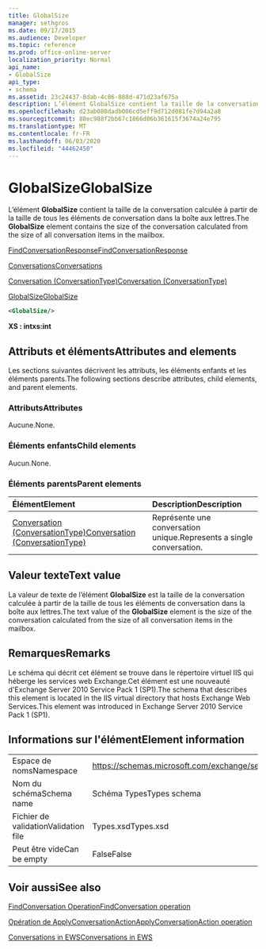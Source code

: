 ```yaml
---
title: GlobalSize
manager: sethgros
ms.date: 09/17/2015
ms.audience: Developer
ms.topic: reference
ms.prod: office-online-server
localization_priority: Normal
api_name:
- GlobalSize
api_type:
- schema
ms.assetid: 23c24437-8dab-4c86-888d-471d23af675a
description: L’élément GlobalSize contient la taille de la conversation calculée à partir de la taille de tous les éléments de conversation dans la boîte aux lettres.
ms.openlocfilehash: d23ab080dadb006cd5eff9d712d081fe7d94a2a8
ms.sourcegitcommit: 88ec988f2bb67c1866d06b361615f3674a24e795
ms.translationtype: MT
ms.contentlocale: fr-FR
ms.lasthandoff: 06/03/2020
ms.locfileid: "44462450"
---
```

# <a name="globalsize"></a><span data-ttu-id="812f9-103">GlobalSize</span><span class="sxs-lookup"><span data-stu-id="812f9-103">GlobalSize</span></span>

<span data-ttu-id="812f9-104">L’élément **GlobalSize** contient la taille de la conversation calculée à partir de la taille de tous les éléments de conversation dans la boîte aux lettres.</span><span class="sxs-lookup"><span data-stu-id="812f9-104">The **GlobalSize** element contains the size of the conversation calculated from the size of all conversation items in the mailbox.</span></span> 
  
[<span data-ttu-id="812f9-105">FindConversationResponse</span><span class="sxs-lookup"><span data-stu-id="812f9-105">FindConversationResponse</span></span>](findconversationresponse.md)
  
[<span data-ttu-id="812f9-106">Conversations</span><span class="sxs-lookup"><span data-stu-id="812f9-106">Conversations</span></span>](conversations-ex15websvcsotherref.md)
  
[<span data-ttu-id="812f9-107">Conversation (ConversationType)</span><span class="sxs-lookup"><span data-stu-id="812f9-107">Conversation (ConversationType)</span></span>](conversation-conversationtype.md)
  
[<span data-ttu-id="812f9-108">GlobalSize</span><span class="sxs-lookup"><span data-stu-id="812f9-108">GlobalSize</span></span>](globalsize.md)
  
```XML
<GlobalSize/>
```

 <span data-ttu-id="812f9-109">**XS : int**</span><span class="sxs-lookup"><span data-stu-id="812f9-109">**xs:int**</span></span>
## <a name="attributes-and-elements"></a><span data-ttu-id="812f9-110">Attributs et éléments</span><span class="sxs-lookup"><span data-stu-id="812f9-110">Attributes and elements</span></span>

<span data-ttu-id="812f9-111">Les sections suivantes décrivent les attributs, les éléments enfants et les éléments parents.</span><span class="sxs-lookup"><span data-stu-id="812f9-111">The following sections describe attributes, child elements, and parent elements.</span></span>
  
### <a name="attributes"></a><span data-ttu-id="812f9-112">Attributs</span><span class="sxs-lookup"><span data-stu-id="812f9-112">Attributes</span></span>

<span data-ttu-id="812f9-113">Aucune.</span><span class="sxs-lookup"><span data-stu-id="812f9-113">None.</span></span>
  
### <a name="child-elements"></a><span data-ttu-id="812f9-114">Éléments enfants</span><span class="sxs-lookup"><span data-stu-id="812f9-114">Child elements</span></span>

<span data-ttu-id="812f9-115">Aucun.</span><span class="sxs-lookup"><span data-stu-id="812f9-115">None.</span></span>
  
### <a name="parent-elements"></a><span data-ttu-id="812f9-116">Éléments parents</span><span class="sxs-lookup"><span data-stu-id="812f9-116">Parent elements</span></span>

|<span data-ttu-id="812f9-117">**Élément**</span><span class="sxs-lookup"><span data-stu-id="812f9-117">**Element**</span></span>|<span data-ttu-id="812f9-118">**Description**</span><span class="sxs-lookup"><span data-stu-id="812f9-118">**Description**</span></span>|
|:-----|:-----|
|[<span data-ttu-id="812f9-119">Conversation (ConversationType)</span><span class="sxs-lookup"><span data-stu-id="812f9-119">Conversation (ConversationType)</span></span>](conversation-conversationtype.md) <br/> |<span data-ttu-id="812f9-120">Représente une conversation unique.</span><span class="sxs-lookup"><span data-stu-id="812f9-120">Represents a single conversation.</span></span>  <br/> |
   
## <a name="text-value"></a><span data-ttu-id="812f9-121">Valeur texte</span><span class="sxs-lookup"><span data-stu-id="812f9-121">Text value</span></span>

<span data-ttu-id="812f9-122">La valeur de texte de l’élément **GlobalSize** est la taille de la conversation calculée à partir de la taille de tous les éléments de conversation dans la boîte aux lettres.</span><span class="sxs-lookup"><span data-stu-id="812f9-122">The text value of the **GlobalSize** element is the size of the conversation calculated from the size of all conversation items in the mailbox.</span></span> 
  
## <a name="remarks"></a><span data-ttu-id="812f9-123">Remarques</span><span class="sxs-lookup"><span data-stu-id="812f9-123">Remarks</span></span>

<span data-ttu-id="812f9-124">Le schéma qui décrit cet élément se trouve dans le répertoire virtuel IIS qui héberge les services web Exchange.Cet élément est une nouveauté d'Exchange Server 2010 Service Pack 1 (SP1).</span><span class="sxs-lookup"><span data-stu-id="812f9-124">The schema that describes this element is located in the IIS virtual directory that hosts Exchange Web Services.This element was introduced in Exchange Server 2010 Service Pack 1 (SP1).</span></span>
  
## <a name="element-information"></a><span data-ttu-id="812f9-125">Informations sur l'élément</span><span class="sxs-lookup"><span data-stu-id="812f9-125">Element information</span></span>

|||
|:-----|:-----|
|<span data-ttu-id="812f9-126">Espace de noms</span><span class="sxs-lookup"><span data-stu-id="812f9-126">Namespace</span></span>  <br/> |https://schemas.microsoft.com/exchange/services/2006/types  <br/> |
|<span data-ttu-id="812f9-127">Nom du schéma</span><span class="sxs-lookup"><span data-stu-id="812f9-127">Schema name</span></span>  <br/> |<span data-ttu-id="812f9-128">Schéma Types</span><span class="sxs-lookup"><span data-stu-id="812f9-128">Types schema</span></span>  <br/> |
|<span data-ttu-id="812f9-129">Fichier de validation</span><span class="sxs-lookup"><span data-stu-id="812f9-129">Validation file</span></span>  <br/> |<span data-ttu-id="812f9-130">Types.xsd</span><span class="sxs-lookup"><span data-stu-id="812f9-130">Types.xsd</span></span>  <br/> |
|<span data-ttu-id="812f9-131">Peut être vide</span><span class="sxs-lookup"><span data-stu-id="812f9-131">Can be empty</span></span>  <br/> |<span data-ttu-id="812f9-132">False</span><span class="sxs-lookup"><span data-stu-id="812f9-132">False</span></span>  <br/> |
   
## <a name="see-also"></a><span data-ttu-id="812f9-133">Voir aussi</span><span class="sxs-lookup"><span data-stu-id="812f9-133">See also</span></span>



[<span data-ttu-id="812f9-134">FindConversation Operation</span><span class="sxs-lookup"><span data-stu-id="812f9-134">FindConversation operation</span></span>](findconversation-operation.md)
  
[<span data-ttu-id="812f9-135">Opération de ApplyConversationAction</span><span class="sxs-lookup"><span data-stu-id="812f9-135">ApplyConversationAction operation</span></span>](applyconversationaction-operation.md)


[<span data-ttu-id="812f9-136">Conversations in EWS</span><span class="sxs-lookup"><span data-stu-id="812f9-136">Conversations in EWS</span></span>](https://msdn.microsoft.com/library/91e64629-db6c-4c94-9dcb-d386232e8467%28Office.15%29.aspx)

